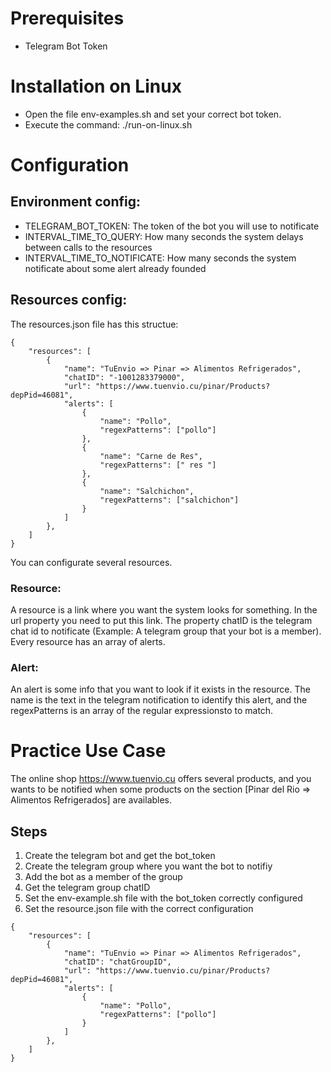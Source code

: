 # Prerequisites
- Telegram Bot Token

# Installation on Linux
- Open the file env-examples.sh and set your correct bot token.
- Execute the command: ./run-on-linux.sh

# Configuration
## Environment config:
- TELEGRAM_BOT_TOKEN: The token of the bot you will use to notificate
- INTERVAL_TIME_TO_QUERY: How many seconds the system delays between calls to the resources
- INTERVAL_TIME_TO_NOTIFICATE: How many seconds the system notificate about some alert already founded

## Resources config:
The resources.json file has this structue:
```
{
    "resources": [
        {
            "name": "TuEnvio => Pinar => Alimentos Refrigerados",
            "chatID": "-1001283379000",
            "url": "https://www.tuenvio.cu/pinar/Products?depPid=46081",
            "alerts": [
                {
                    "name": "Pollo",
                    "regexPatterns": ["pollo"]
                },
                {
                    "name": "Carne de Res",
                    "regexPatterns": [" res "]
                },
                {
                    "name": "Salchichon",
                    "regexPatterns": ["salchichon"]
                }
            ]
        },
    ]
} 
```
You can configurate several resources.

### Resource:
A resource is a link where you want the system looks for something. In the url property you need to put this link. The property chatID is the telegram chat id to notificate (Example: A telegram group that your bot is a member).
Every resource has an array of alerts.

### Alert:
An alert is some info that you want to look if it exists in the resource.
The name is the text in the telegram notification to identify this alert, and
the regexPatterns is an array of the regular expressionsto to match.

# Practice Use Case
The online shop https://www.tuenvio.cu offers several products, and you wants to be notified when some products on the section [Pinar del Rio => Alimentos Refrigerados] are availables.

## Steps
1. Create the telegram bot and get the bot_token
2. Create the telegram group where you want the bot to notifiy
3. Add the bot as a member of the group
4. Get the telegram group chatID
5. Set the env-example.sh file with the bot_token correctly configured
6. Set the resource.json file with the correct configuration
```
{
    "resources": [
        {
            "name": "TuEnvio => Pinar => Alimentos Refrigerados",
            "chatID": "chatGroupID",
            "url": "https://www.tuenvio.cu/pinar/Products?depPid=46081",
            "alerts": [
                {
                    "name": "Pollo",
                    "regexPatterns": ["pollo"]
                }
            ]
        },
    ]
} 
```




